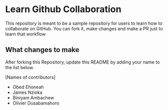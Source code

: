 
#
# Learn Github Collaboration
This repository is meant to be a sample repository for users to learn how to collaborate on GitHub. You can fork it, make changes and make a PR just to learn that workflow

## What changes to make
After forking this Repository, update this README by adding your name to the list below.


[Names of contributors]
- Obed Ehoneah
- James Nzioka
- Biniyam Ambachew
- Olivier Dusabamahoro
